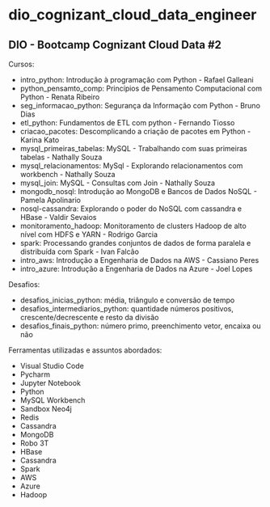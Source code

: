 # dio_cognizant_cloud_data_engineer
## DIO - Bootcamp Cognizant Cloud Data #2

Cursos:
- intro_python: Introdução à programação com Python - Rafael Galleani
- python_pensamto_comp: Princípios de Pensamento Computacional com Python - Renata Ribeiro
- seg_informacao_python: Segurança da Informação com Python - Bruno Dias
- etl_python: Fundamentos de ETL com python - Fernando Tiosso
- criacao_pacotes: Descomplicando a criação de pacotes em Python - Karina Kato
- mysql_primeiras_tabelas: MySQL - Trabalhando com suas primeiras tabelas - Nathally Souza
- mysql_relacionamentos: MySql - Explorando relacionamentos com workbench - Nathally Souza
- mysql_join: MySQL - Consultas com Join - Nathally Souza
- mongodb_nosql: Introdução ao MongoDB e Bancos de Dados NoSQL - Pamela Apolinario
- nosql-cassandra: Explorando o poder do NoSQL com cassandra e HBase - Valdir Sevaios
- monitoramento_hadoop: Monitoramento de clusters Hadoop de alto nível com HDFS e YARN - Rodrigo Garcia
- spark: Processando grandes conjuntos de dados de forma paralela e distribuída com Spark - Ivan Falcão
- intro_aws: Introdução a Engenharia de Dados na AWS - Cassiano Peres
- intro_azure: Introdução a Engenharia de Dados na Azure - Joel Lopes

Desafios:
- desafios_inicias_python: média, triângulo e conversão de tempo
- desafios_intermediarios_python: quantidade números positivos, crescente/decrescente e resto da divisão
- desafios_finais_python: número primo, preenchimento vetor, encaixa ou não

Ferramentas utilizadas e assuntos abordados:
- Visual Studio Code
- Pycharm
- Jupyter Notebook
- Python
- MySQL Workbench
- Sandbox Neo4j
- Redis
- Cassandra
- MongoDB
- Robo 3T
- HBase
- Cassandra
- Spark
- AWS
- Azure
- Hadoop